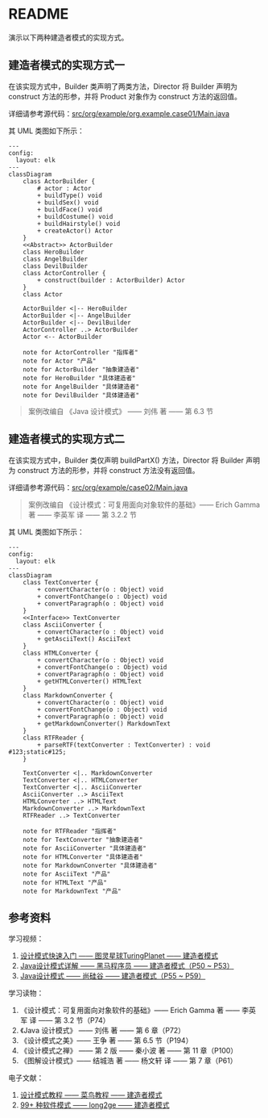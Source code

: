 # README
演示以下两种建造者模式的实现方式。
## 建造者模式的实现方式一
在该实现方式中，Builder 类声明了两类方法，Director 将 Builder 声明为 construct 方法的形参，并将 Product 对象作为 construct 方法的返回值。

详细请参考源代码：[src/org/example/org.example.case01/Main.java](./src/org/example/case01/Main.java)

其 UML 类图如下所示：
```mermaid
---
config:
  layout: elk
---
classDiagram
    class ActorBuilder {
        # actor : Actor
        + buildType() void
        + buildSex() void
        + buildFace() void
        + buildCostume() void
        + buildHairstyle() void
        + createActor() Actor
    }
    <<Abstract>> ActorBuilder
    class HeroBuilder
    class AngelBuilder
    class DevilBuilder
    class ActorController {
        + construct(builder : ActorBuilder) Actor
    }
    class Actor

    ActorBuilder <|-- HeroBuilder
    ActorBuilder <|-- AngelBuilder
    ActorBuilder <|-- DevilBuilder
    ActorController ..> ActorBuilder
    Actor <-- ActorBuilder

    note for ActorController "指挥者"
    note for Actor "产品"
    note for ActorBuilder "抽象建造者"
    note for HeroBuilder "具体建造者"
    note for AngelBuilder "具体建造者"
    note for DevilBuilder "具体建造者"

```
> 案例改编自 《Java 设计模式》 —— 刘伟 著 —— 第 6.3 节
## 建造者模式的实现方式二
在该实现方式中，Builder 类仅声明 buildPartX() 方法，Director 将 Builder 声明为 construct 方法的形参，并将 construct 方法没有返回值。

详细请参考源代码：[src/org/example/case02/Main.java](./src/org/example/case02/Main.java)

> 案例改编自 《设计模式：可复用面向对象软件的基础》—— Erich Gamma 著 —— 李英军 译 —— 第 3.2.2 节

其 UML 类图如下所示：
```mermaid
---
config:
  layout: elk
---
classDiagram
    class TextConverter {
        + convertCharacter(o : Object) void
        + convertFontChange(o : Object) void
        + convertParagraph(o : Object) void
    }
    <<Interface>> TextConverter
    class AsciiConverter {
        + convertCharacter(o : Object) void
        + getAsciiText() AsciiText
    }
    class HTMLConverter {
        + convertCharacter(o : Object) void
        + convertFontChange(o : Object) void
        + convertParagraph(o : Object) void
        + getHTMLConverter() HTMLText
    }
    class MarkdownConverter {
        + convertCharacter(o : Object) void
        + convertFontChange(o : Object) void
        + convertParagraph(o : Object) void
        + getMarkdownConverter() MarkdownText
    }
    class RTFReader {
        + parseRTF(textConverter : TextConverter) : void #123;static#125;
    }

    TextConverter <|.. MarkdownConverter
    TextConverter <|.. HTMLConverter
    TextConverter <|.. AsciiConverter
    AsciiConverter ..> AsciiText
    HTMLConverter ..> HTMLText
    MarkdownConverter ..> MarkdownText
    RTFReader ..> TextConverter

    note for RTFReader "指挥者"
    note for TextConverter "抽象建造者"
    note for AsciiConverter "具体建造者"
    note for HTMLConverter "具体建造者"
    note for MarkdownConverter "具体建造者"
    note for AsciiText "产品"
    note for HTMLText "产品"
    note for MarkdownText "产品"

```
## 参考资料
学习视频：
1. [设计模式快速入门 —— 图灵星球TuringPlanet —— 建造者模式](https://www.bilibili.com/video/BV1Hy4y197fR)
2. [Java设计模式详解 —— 黑马程序员 —— 建造者模式（P50 ~ P53）](https://www.bilibili.com/video/BV1Np4y1z7BU?p=50)
3. [Java设计模式 —— 尚硅谷 —— 建造者模式（P55 ~ P59）](https://www.bilibili.com/video/BV1G4411c7N4?p=55)

学习读物：
1. 《设计模式：可复用面向对象软件的基础》—— Erich Gamma 著 —— 李英军 译 —— 第 3.2 节（P74）
2. 《Java 设计模式》 —— 刘伟 著 —— 第 6 章（P72）
3. 《设计模式之美》—— 王争 著 —— 第 6.5 节（P194）
4. 《设计模式之禅》 —— 第 2 版 —— 秦小波 著 —— 第 11 章（P100）
5. 《图解设计模式》—— 结城浩 著 —— 杨文轩 译 —— 第 7 章（P61）

电子文献：
1. [设计模式教程 —— 菜鸟教程 —— 建造者模式](https://www.runoob.com/design-pattern/builder-pattern.html)
2. [99+ 种软件模式 —— long2ge —— 建造者模式](https://learnku.com/docs/99-software-pattern/builder-pattern/11961)
